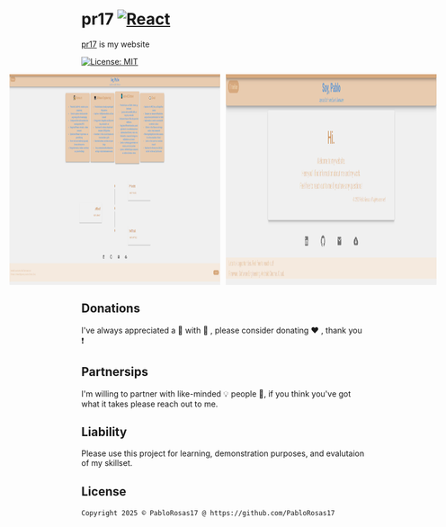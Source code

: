 # pr17 [![React](https://img.shields.io/badge/react-%2320232a.svg?style=for-the-badge&logo=react&logoColor=%2361DAFB)](https://github.com/facebook/react)

[pr17](https://pablorosas17.github.io/pr17) is my website

[![License: MIT](https://img.shields.io/badge/License-MIT-yellow.svg)](https://opensource.org/licenses/MIT)

<div style="display: flex; justify-content: center; gap: 10px;">
  <img src="https://github.com/PabloRosas17/pr17/blob/main/media/screenshots/media_pages_timeline.png"
  width="375" height="375" alt="pr17-timeline">
  <img src="https://github.com/PabloRosas17/pr17/blob/main/media/screenshots/media_pages_about.png" 
  width="375" height="375" alt="pr17-about">
</div>

## Donations
I've always appreciated a :beer: with :pizza: , please consider donating :heart: , thank you :exclamation:

## Partnersips
I'm willing to partner with like-minded :bulb: people :ghost:, if you think you've got what it takes please reach out to me.

## Liability 
Please use this project for learning, demonstration purposes, and evalutaion of my skillset.

## License
```xml
Copyright 2025 © PabloRosas17 @ https://github.com/PabloRosas17
```
